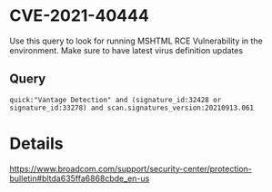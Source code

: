 # CVE-2021-40444

Use this query to look for running MSHTML RCE Vulnerability in the environment. Make sure to have latest virus definition updates

## Query
```
quick:"Vantage Detection" and (signature_id:32428 or signature_id:33278) and scan.signatures_version:20210913.061

```
# Details
https://www.broadcom.com/support/security-center/protection-bulletin#bltda635ffa6868cbde_en-us